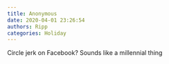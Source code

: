 ```yaml
---
title: Anonymous
date: 2020-04-01 23:26:54
authors: Ripp
categories: Holiday
---
```


 Circle jerk on Facebook?   Sounds like a  millennial thing